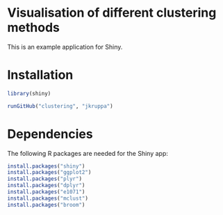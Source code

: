 # Visualisation of different clustering methods

This is an example application for Shiny.

# Installation

```R
library(shiny)

runGitHub("clustering", "jkruppa")
```

# Dependencies
The following R packages are needed for the Shiny app:

```R
install.packages("shiny")
install.packages("ggplot2")
install.packages("plyr")
install.packages("dplyr")
install.packages("e1071") 
install.packages("mclust") 
install.packages("broom") 
```

